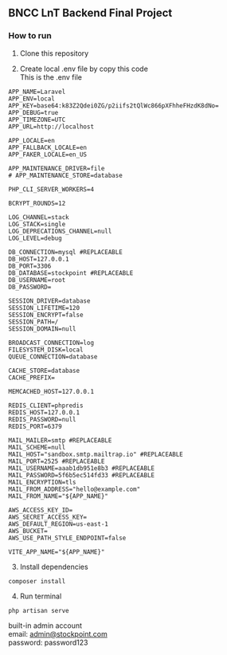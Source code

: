 ## BNCC LnT Backend Final Project

### How to run
1. Clone this repository

2. Create local .env file by copy this code<br />
This is the .env file
```
APP_NAME=Laravel
APP_ENV=local
APP_KEY=base64:k83Z2Qdei0ZG/p2iifs2tQlWc866pXFhheFHzdK8dNo=
APP_DEBUG=true
APP_TIMEZONE=UTC
APP_URL=http://localhost

APP_LOCALE=en
APP_FALLBACK_LOCALE=en
APP_FAKER_LOCALE=en_US

APP_MAINTENANCE_DRIVER=file
# APP_MAINTENANCE_STORE=database

PHP_CLI_SERVER_WORKERS=4

BCRYPT_ROUNDS=12

LOG_CHANNEL=stack
LOG_STACK=single
LOG_DEPRECATIONS_CHANNEL=null
LOG_LEVEL=debug

DB_CONNECTION=mysql #REPLACEABLE
DB_HOST=127.0.0.1
DB_PORT=3306
DB_DATABASE=stockpoint #REPLACEABLE
DB_USERNAME=root
DB_PASSWORD=

SESSION_DRIVER=database
SESSION_LIFETIME=120
SESSION_ENCRYPT=false
SESSION_PATH=/
SESSION_DOMAIN=null

BROADCAST_CONNECTION=log
FILESYSTEM_DISK=local
QUEUE_CONNECTION=database

CACHE_STORE=database
CACHE_PREFIX=

MEMCACHED_HOST=127.0.0.1

REDIS_CLIENT=phpredis
REDIS_HOST=127.0.0.1
REDIS_PASSWORD=null
REDIS_PORT=6379

MAIL_MAILER=smtp #REPLACEABLE
MAIL_SCHEME=null
MAIL_HOST="sandbox.smtp.mailtrap.io" #REPLACEABLE
MAIL_PORT=2525 #REPLACEABLE
MAIL_USERNAME=aaab1db951e8b3 #REPLACEABLE
MAIL_PASSWORD=5f6b5ec514fd33 #REPLACEABLE
MAIL_ENCRYPTION=tls
MAIL_FROM_ADDRESS="hello@example.com"
MAIL_FROM_NAME="${APP_NAME}"

AWS_ACCESS_KEY_ID=
AWS_SECRET_ACCESS_KEY=
AWS_DEFAULT_REGION=us-east-1
AWS_BUCKET=
AWS_USE_PATH_STYLE_ENDPOINT=false

VITE_APP_NAME="${APP_NAME}"
```

3. Install dependencies
```
composer install
```

4. Run terminal
```
php artisan serve
```

built-in admin account<br /> 
email: admin@stockpoint.com<br />
password: password123
